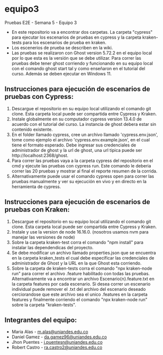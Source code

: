 # equipo3
Pruebas E2E - Semana 5 - Equipo 3

* En este repositorio va a encontrar dos carpetas. La carpeta "cypress" para ejecutar los escenarios de pruebas en cypress y la carpeta kraken-tests para los escenarios de prueba en kraken. 
* Los escenerios de prueba se describen en la wiki.
* Las pruebas se realizaron con Ghost version 5.72.2 en el equipo local por lo que esta es la versión que se debe utilizar. Para correr las pruebas debe tener ghost corriendo y funcionando en su equipo local con el comando ghost start tal y como enseñaron en el tutorial del curso. Además se deben ejecutar en Windows 11.

## Instrucciones para ejecución de escenarios de pruebas con Cypress:
1. Descargue el repositorio en su equipo local utilizando el comando git clone. Esta carpeta local puede ser compartida entre Cypress y Kraken.
2. Instale globalmente en su computador cypress version 13.4.0 de acuerdo con el tutorial del curso. La instancia de ghost debera estar sin contenido existente.
3. En el folder llamado cypress, cree un archivo llamado 'cypress.env.json', tome como ejemplo el archivo 'cypress.env.example.json', en el cual tiene el formato esperado. Debe ingresar sus credenciales de administrador de ghost y la url de ghost, una url tipica puede ser http://localhost:2368/ghost.
4. Para correr las pruebas vaya a la carpeta cypress del repositorio en el cmd y ejecute las pruebas con cypress run. Este comando le deberia correr las 20 pruebas y mostrar al final el reporte resumen de la corrida.
5. Alternativamente puede usar el comando cypress open para correr las pruebas manualmente y ver su ejecución en vivo y en directo en la herramienta de cypress.

## Instrucciones para ejecución de escenarios de pruebas con Kraken:
1. Descargue el repositorio en su equipo local utilizando el comando git clone. Esta carpeta local puede ser compartida entre Cypress y Kraken.
2. Instale y use la version de node 16.16.0. (nosotros usamos nvm para manejar las versiones de node)
3. Sobre la carpeta kraken-test corra el comando "npm install" para instalar las dependendicas del proyecto.
4. Se debe modificar un archivo llamado properties.json que se encuentra en la carpeta kraken_tests el cual debe especificar las credenciales de administrador de Ghost y la URL en la que Ghost esta corriendo.
5. Sobre la carpeta de kraken-tests corra el comando "npx kraken-node run" para correr el archivo .feature habilitado con todas las pruebas. Alternativamente va a encontrar un archivo Escenario{n}.feature.txt en la carpeta features por cada escenario. Si desea correr un escenario individual puede remover el .txt del archivo del escenario deseado cerciorandose que este archivo sea el unico .features en la carpeta features y finalmente corriendo el comando "npx kraken-node run" sobre la carpeta "kraken-tests".


## Integrantes del equipo:
- Maria Alas - m.alas@uniandes.edu.co
- Daniel Gamez - da.gamez96@uniandes.edu.co
- Jhon Puentes - j.puentesn@uniandes.edu.co
- Robert Castro - ra.castro2@uniandes.edu.co
